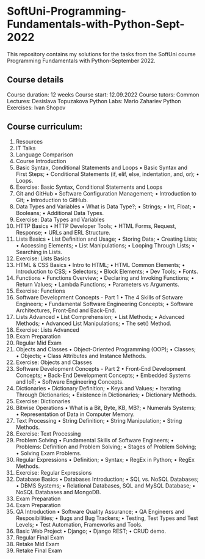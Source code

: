# SoftUni-Programming-Fundamentals-with-Python-Sept-2022
This repository contains my solutions for the tasks from the SoftUni course Programming Fundamentals with Python-September 2022.

## Course details
Course duration: 12 weeks
Course start: 12.09.2022
Course tutors: 
	Common Lectures: Desislava Topuzakova
	Python Labs: Mario Zahariev
	Python Exercises: Ivan Shopov

## Course curriculum:
1. Resources
2. IT Talks
3. Language Comparison
4. Course Introduction
5. Basic Syntax, Conditional Statements and Loops
  • Basic Syntax and First Steps;
  • Conditional Statements (if, elif, else, indentation, and, or);
  • Loops.
6. Exercise: Basic Syntax, Conditional Statements and Loops
7. Git and GitHub
  • Software Configuration Management;
  • Introduction to Git;
  • Introduction to GitHub.
8. Data Types and Variables
  • What is Data Type?;
  • Strings;
  • Int, Float;
  • Booleans;
  • Additional Data Types.
9. Exercise: Data Types and Variables
10. HTTP Basics
  • HTTP Developer Tools;
  • HTML Forms, Request, Response;
  • URLs and ERL Structure.
11. Lists Basics
  • List Definition and Usage;
  • Storing Data;
  • Creating Lists;
  • Accessing Elements;
  • List Manipulations;
  • Looping Through Lists;
  • Searching in Lists.
12. Exercise: Lists Basics
13. HTML & CSS Basics
  • Intro to HTML;
  • HTML Common Elements;
  • Introduction to CSS;
  • Selectors;
  • Block Elements;
  • Dev Tools;
  • Fonts.
14. Functions
  • Functions Overview;
  • Declaring and Invoking Functions;
  • Return Values;
  • Lambda Functions;
  • Parameters vs Arguments.
15. Exercise: Functions
16. Software Development Concepts - Part 1
  • The 4 Skills of Sotware Engineers;
  • Fundamental Software Engineering Concepts;
  • Software Architectures, Front-End and Back-End.
17. Lists Advanced
  • List Comprehension;
  • List Methods;
  • Advanced Methods;
  • Advanced List Manipulations;
  • The set() Method.
18. Exercise: Lists Advanced
19. Exam Preparation
20. Regular Mid Exam
21. Objects and Classes
  • Object-Oriented Programming (OOP);
  • Classes;
  • Objects;
  • Class Attributes and Instance Methods.
22. Exercise: Objects and Classes
23. Software Development Concepts - Part 2
  • Front-End Development Concepts;
  • Back-End Development Concepts;
  • Embedded Systems and IoT;
  • Software Engineering Concepts.
24. Dictionaries
  • Dictionary Definition;
  • Keys and Values;
  • Iterating Through Dictionaries;
  • Existence in Dictionaries;
  • Dictionary Methods.
25. Exercise: Dictionaries
26. Bitwise Operations
  • What is a Bit, Byte, KB, MB?;
  • Numerals Systems;
  • Representation of Data in Computer Memory.
27. Text Processing
  • String Definition;
  • String Manipulation;
  • String Methods.
28. Exercise: Text Processing
29. Problem Solving
  • Fundamental Skills of Software Engineers;
  • Problems: Definition and Problem Solving;
  • Stages of Problem Solving;
  • Solving Exam Problems.
30. Regular Expressions
  • Definition;
  • Syntax;
  • RegEx in Python;
  • RegEx Methods.
31. Exercise: Regular Expressions
32. Database Basics
  • Databases Introduction;
  • SQL vs. NoSQL Databases;
  • DBMS Systems;
  • Relational Databases, SQL and MySQL Database;
  • NoSQL Databases and MongoDB.
33. Exam Preparation
34. Exam Preparation
35. QA Introduction
  • Software Quality Assurance;
  • QA Engineers and Resposibilities;
  • Bugs and Bug Trackers;
  • Testing, Test Types and Test Levels;
  • Test Automation, Frameworks and Tools.
36. Basic Web Project
  • Django;
  • Django REST;
  • CRUD demo.
37. Regular Final Exam
38. Retake Mid Exam
39. Retake Final Exam
